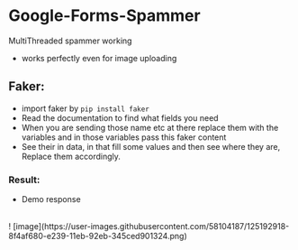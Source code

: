 # Google-Forms-Spammer
MultiThreaded spammer working

- works perfectly even for image uploading

## Faker:
- import faker by ```pip install faker```
- Read the documentation to find what fields you need
- When you are sending those name etc at there replace them with the variables and in those variables pass this faker content
- See their in data, in that fill some values and then see where they are, Replace them accordingly.

### Result:
- Demo response 
<br>
! [image](https://user-images.githubusercontent.com/58104187/125192918-8f4af680-e239-11eb-92eb-345ced901324.png)
<br>
